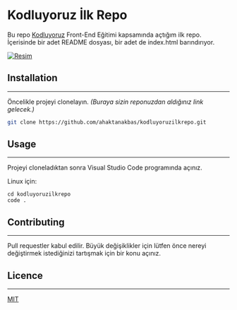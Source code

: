 # Kodluyoruz İlk Repo

Bu repo [Kodluyoruz](www.kodluyoruz.org) Front-End Eğitimi kapsamında açtığım ilk repo. İçerisinde bir adet README dosyası, bir adet de index.html barındırıyor.

[![Resim](https://picsum.photos/200/300)](https://github.com/ahaktanakbas/kodluyoruzilkrepo.git)

## Installation
***
Öncelikle projeyi clonelayın. *(Buraya sizin reponuzdan aldığınız link gelecek.)*

```bash
git clone https://github.com/ahaktanakbas/kodluyoruzilkrepo.git
```


## Usage
***
Projeyi cloneladıktan sonra Visual Studio Code programında açınız.

Linux için:

```linux
cd kodluyoruzilkrepo
code .
```

## Contributing
***
Pull requestler kabul edilir. Büyük değişiklikler için lütfen önce nereyi değiştirmek istediğinizi tartışmak için bir konu açınız.

## Licence
***
[MIT](https://choosealicense.com/licenses/mit/)
